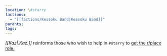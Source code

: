 ```yaml
---
location: \#starry
factions:
  - "[[factions/Kessoku Band|Kessoku Band]]"
parents: 
tags: 
---
```

*[[Kaz|.Kaz.]]* reinforms those who wish to help in `#starry` to [get the r/place role.](https://discord.com/channels/1093664259273130084/1093664259273130087/1131585506338156654)
